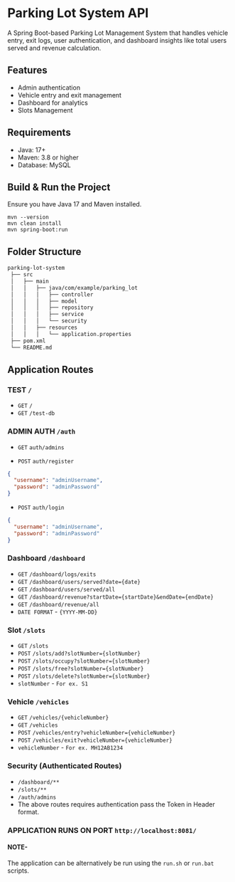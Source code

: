 # Parking Lot System API
A Spring Boot-based Parking Lot Management System that handles vehicle entry, exit logs, user authentication, and dashboard insights like total users served and revenue calculation.

## Features
- Admin authentication
- Vehicle entry and exit management
- Dashboard for analytics
- Slots Management

## Requirements
- Java: 17+
- Maven: 3.8 or higher
- Database: MySQL

## Build & Run the Project
Ensure you have Java 17 and Maven installed.
```shell
mvn --version
mvn clean install  
mvn spring-boot:run  

```

## Folder Structure
```html
parking-lot-system
 ├── src
 │   ├── main
 │   │   ├── java/com/example/parking_lot
 │   │   │   ├── controller
 │   │   │   ├── model
 │   │   │   ├── repository
 │   │   │   ├── service
 │   │   │   └── security
 │   │   ├── resources
 │   │   │   └── application.properties
 ├── pom.xml
 └── README.md

```

## Application Routes

### TEST `/`
- `GET` `/`
- `GET` `/test-db`

### ADMIN AUTH `/auth`

- `GET` `auth/admins`

- `POST` `auth/register`
```json
{
  "username": "adminUsername",
  "password": "adminPassword"
}
```
- `POST` `auth/login`
```json
{
  "username": "adminUsername",
  "password": "adminPassword"
}
```

### Dashboard `/dashboard`

- `GET` `/dashboard/logs/exits`
- `GET` `/dashboard/users/served?date={date}`
- `GET` `/dashboard/users/served/all`
- `GET` `/dashboard/revenue?startDate={startDate}&endDate={endDate}`
- `GET` `/dashboard/revenue/all`
- `DATE FORMAT` - `{YYYY-MM-DD}`

### Slot `/slots`

- `GET` `/slots`
- `POST` `/slots/add?slotNumber={slotNumber}`
- `POST` `/slots/occupy?slotNumber={slotNumber}`
- `POST` `/slots/free?slotNumber={slotNumber}`
- `POST` `/slots/delete?slotNumber={slotNumber}`
- `slotNumber` - `For ex. S1`

### Vehicle `/vehicles`
- `GET` `/vehicles/{vehicleNumber}`
- `GET` `/vehicles`
- `POST` `/vehicles/entry?vehicleNumber={vehicleNumber}`
- `POST` `/vehicles/exit?vehicleNumber={vehicleNumber}`
- `vehicleNumber` - `For ex. MH12AB1234`

### Security (Authenticated Routes)
- `/dashboard/**`
- `/slots/**`
- `/auth/admins`
- The above routes requires authentication pass the Token in Header format.

### APPLICATION RUNS ON PORT `http://localhost:8081/`

#### NOTE-
The application can be alternatively be run using the `run.sh` or `run.bat` scripts.